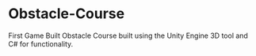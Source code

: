 # Obstacle-Course

First Game Built
Obstacle Course built using the Unity Engine 3D tool and C# for functionality.
